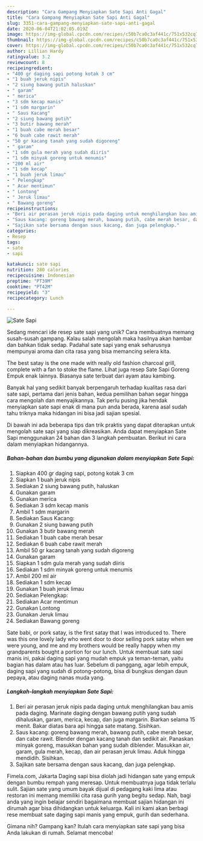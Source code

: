 ```yaml
---
description: "Cara Gampang Menyiapkan Sate Sapi Anti Gagal"
title: "Cara Gampang Menyiapkan Sate Sapi Anti Gagal"
slug: 3351-cara-gampang-menyiapkan-sate-sapi-anti-gagal
date: 2020-06-04T21:02:05.019Z
image: https://img-global.cpcdn.com/recipes/c50b7ca0c3af441c/751x532cq70/sate-sapi-foto-resep-utama.jpg
thumbnail: https://img-global.cpcdn.com/recipes/c50b7ca0c3af441c/751x532cq70/sate-sapi-foto-resep-utama.jpg
cover: https://img-global.cpcdn.com/recipes/c50b7ca0c3af441c/751x532cq70/sate-sapi-foto-resep-utama.jpg
author: Lillian Hardy
ratingvalue: 3.2
reviewcount: 8
recipeingredient:
- "400 gr daging sapi potong kotak 3 cm"
- "1 buah jeruk nipis"
- "2 siung bawang putih haluskan"
- " garam"
- " merica"
- "3 sdm kecap manis"
- "1 sdm margarin"
- " Saus Kacang"
- "2 siung bawang putih"
- "3 butir bawang merah"
- "1 buah cabe merah besar"
- "6 buah cabe rawit merah"
- "50 gr kacang tanah yang sudah digoreng"
- " garam"
- "1 sdm gula merah yang sudah diiris"
- "1 sdm minyak goreng untuk menumis"
- "200 ml air"
- "1 sdm kecap"
- "1 buah jeruk limau"
- " Pelengkap"
- " Acar mentimun"
- " Lontong"
- " Jeruk limau"
- " Bawang goreng"
recipeinstructions:
- "Beri air perasan jeruk nipis pada daging untuk menghilangkan bau amis pada daging. Marinate daging dengan bawang putih yang sudah dihaluskan, garam, merica, kecap, dan juga margarin. Biarkan selama 15 menit. Bakar diatas bara api hingga sate matang. Sisihkan."
- "Saus kacang: goreng bawang merah, bawang putih, cabe merah besar, dan cabe rawit. Blender dengan kacang tanah dan sedikit air. Panaskan minyak goreng, masukkan bahan yang sudah diblender. Masukkan air, garam, gula merah, kecap, dan air perasan jeruk limau. Aduk hingga mendidih. Sisihkan."
- "Sajikan sate bersama dengan saus kacang, dan juga pelengkap."
categories:
- Resep
tags:
- sate
- sapi

katakunci: sate sapi 
nutrition: 280 calories
recipecuisine: Indonesian
preptime: "PT39M"
cooktime: "PT42M"
recipeyield: "3"
recipecategory: Lunch

---
```



![Sate Sapi](https://img-global.cpcdn.com/recipes/c50b7ca0c3af441c/751x532cq70/sate-sapi-foto-resep-utama.jpg)

Sedang mencari ide resep sate sapi yang unik? Cara membuatnya memang susah-susah gampang. Kalau salah mengolah maka hasilnya akan hambar dan bahkan tidak sedap. Padahal sate sapi yang enak seharusnya mempunyai aroma dan cita rasa yang bisa memancing selera kita.

The best satay is the one made with really old fashion charcoal grill, complete with a fan to stoke the flame. Lihat juga resep Sate Sapi Goreng Empuk enak lainnya. Biasanya sate terbuat dari ayam atau kambing.

Banyak hal yang sedikit banyak berpengaruh terhadap kualitas rasa dari sate sapi, pertama dari jenis bahan, kedua pemilihan bahan segar hingga cara mengolah dan menyajikannya. Tak perlu pusing jika hendak menyiapkan sate sapi enak di mana pun anda berada, karena asal sudah tahu triknya maka hidangan ini bisa jadi sajian spesial.


Di bawah ini ada beberapa tips dan trik praktis yang dapat diterapkan untuk mengolah sate sapi yang siap dikreasikan. Anda dapat menyiapkan Sate Sapi menggunakan 24 bahan dan 3 langkah pembuatan. Berikut ini cara dalam menyiapkan hidangannya.

<!--inarticleads1-->

##### Bahan-bahan dan bumbu yang digunakan dalam menyiapkan Sate Sapi:

1. Siapkan 400 gr daging sapi, potong kotak 3 cm
1. Siapkan 1 buah jeruk nipis
1. Sediakan 2 siung bawang putih, haluskan
1. Gunakan  garam
1. Gunakan  merica
1. Sediakan 3 sdm kecap manis
1. Ambil 1 sdm margarin
1. Sediakan  Saus Kacang:
1. Gunakan 2 siung bawang putih
1. Gunakan 3 butir bawang merah
1. Sediakan 1 buah cabe merah besar
1. Sediakan 6 buah cabe rawit merah
1. Ambil 50 gr kacang tanah yang sudah digoreng
1. Gunakan  garam
1. Siapkan 1 sdm gula merah yang sudah diiris
1. Sediakan 1 sdm minyak goreng untuk menumis
1. Ambil 200 ml air
1. Sediakan 1 sdm kecap
1. Gunakan 1 buah jeruk limau
1. Sediakan  Pelengkap:
1. Sediakan  Acar mentimun
1. Gunakan  Lontong
1. Gunakan  Jeruk limau
1. Sediakan  Bawang goreng


Sate babi, or pork satay, is the first satay that I was introduced to. There was this one lovely lady who went door to door selling pork satay when we were young, and me and my brothers would be really happy when my grandparents bought a portion for our lunch. Untuk membuat sate sapi manis ini, pakai daging sapi yang mudah empuk ya teman-teman, yaitu bagian has dalam atau has luar. Sebelum di panggang, agar lebih empuk, daging sapi yang sudah di potong-potong, bisa di bungkus dengan daun pepaya, atau daging nanas muda yang. 

<!--inarticleads2-->

##### Langkah-langkah menyiapkan Sate Sapi:

1. Beri air perasan jeruk nipis pada daging untuk menghilangkan bau amis pada daging. Marinate daging dengan bawang putih yang sudah dihaluskan, garam, merica, kecap, dan juga margarin. Biarkan selama 15 menit. Bakar diatas bara api hingga sate matang. Sisihkan.
1. Saus kacang: goreng bawang merah, bawang putih, cabe merah besar, dan cabe rawit. Blender dengan kacang tanah dan sedikit air. Panaskan minyak goreng, masukkan bahan yang sudah diblender. Masukkan air, garam, gula merah, kecap, dan air perasan jeruk limau. Aduk hingga mendidih. Sisihkan.
1. Sajikan sate bersama dengan saus kacang, dan juga pelengkap.


Fimela.com, Jakarta Daging sapi bisa diolah jadi hidangan sate yang empuk dengan bumbu rempah yang meresap. Untuk membuatnya juga tidak terlalu sulit. Sajian sate yang umum bayak dijual di pedagang kaki lima atau restoran ini memang memiliki cita rasa gurih yang begitu sedap. Nah, bagi anda yang ingin belajar sendiri bagaimana membuat sajian hidangan ini dirumah agar bisa dihidangkan untuk keluarga. Kali ini kami akan berbagi rese membuat sate daging sapi manis yang empuk, gurih dan sederhana. 

Gimana nih? Gampang kan? Itulah cara menyiapkan sate sapi yang bisa Anda lakukan di rumah. Selamat mencoba!
